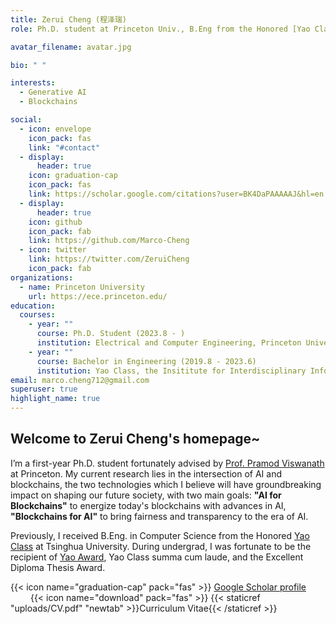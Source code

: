 ```yaml
---
title: Zerui Cheng (程泽瑞)
role: Ph.D. student at Princeton Univ., B.Eng from the Honored [Yao Class](https://iiis.tsinghua.edu.cn/en/yaoclass/) of Tsinghua University

avatar_filename: avatar.jpg

bio: " "

interests:
  - Generative AI
  - Blockchains

social:
  - icon: envelope
    icon_pack: fas
    link: "#contact"
  - display:
      header: true
    icon: graduation-cap
    icon_pack: fas
    link: https://scholar.google.com/citations?user=BK4DaPAAAAAJ&hl=en
  - display:
      header: true
    icon: github
    icon_pack: fab
    link: https://github.com/Marco-Cheng
  - icon: twitter
    link: https://twitter.com/ZeruiCheng
    icon_pack: fab
organizations:
  - name: Princeton University
    url: https://ece.princeton.edu/
education:
  courses:
    - year: ""
      course: Ph.D. Student (2023.8 - )
      institution: Electrical and Computer Engineering, Princeton University
    - year: ""
      course: Bachelor in Engineering (2019.8 - 2023.6)
      institution: Yao Class, the Insititute for Interdisciplinary Information Sciences (IIIS), Tsinghua University
email: marco.cheng712@gmail.com
superuser: true
highlight_name: true
---
```

## Welcome to Zerui Cheng's homepage~

  I’m a first-year Ph.D. student fortunately advised by [Prof. Pramod Viswanath](https://ece.princeton.edu/people/pramod-viswanath) at Princeton. My current research lies in the intersection of AI and blockchains, the two technologies which I believe will have groundbreaking impact on shaping our future society, with two main goals: **"AI for Blockchains"** to energize today's blockchains with advances in AI, **"Blockchains for AI"** to bring fairness and transparency to the era of AI. <br/>

  Previously, I received B.Eng. in Computer Science from the Honored [Yao Class](https://iiis.tsinghua.edu.cn/en/yaoclass/) at Tsinghua University. During undergrad, I was fortunate to be the recipient of [Yao Award](https://iiis.tsinghua.edu.cn/en/list-673-1.html), Yao Class summa cum laude, and the Excellent Diploma Thesis Award.   <br/>

  {{< icon name="graduation-cap" pack="fas" >}} [Google Scholar profile](https://scholar.google.com/citations?user=BK4DaPAAAAAJ&hl=en&oi=ao) &emsp; &emsp; &emsp;{{< icon name="download" pack="fas" >}}  {{< staticref "uploads/CV.pdf" "newtab" >}}Curriculum Vitae{{< /staticref >}}
                                      